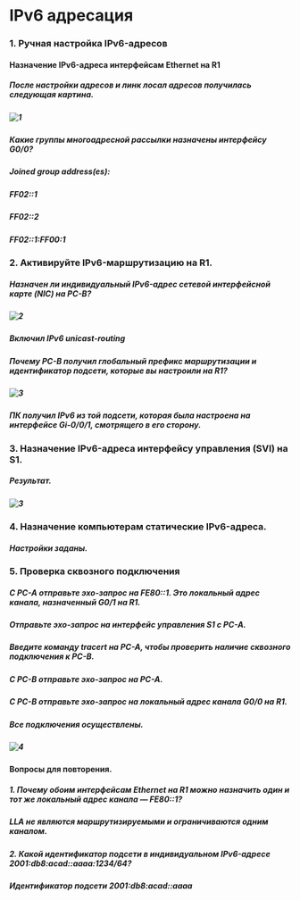 # IPv6 адресация
### 1. Ручная настройка IPv6-адресов
####  Назначение IPv6-адреса интерфейсам Ethernet на R1
##### После настройки адресов и линк лосал адресов получилась следующая картина.
##### ![1](https://user-images.githubusercontent.com/99610266/166165172-26abb231-5cf9-47fe-972a-2c7d69eef1c6.png)
##### Какие группы многоадресной рассылки назначены интерфейсу G0/0?
##### Joined group address(es):
#####    FF02::1    
#####    FF02::2
#####    FF02::1:FF00:1
### 2. Активируйте IPv6-маршрутизацию на R1.
##### Назначен ли индивидуальный IPv6-адрес сетевой интерфейсной карте (NIC) на PC-B?
##### ![2](https://user-images.githubusercontent.com/99610266/166166100-e7298870-930f-4527-89cf-968eb2aadc90.png)
##### Включил IPv6 unicast-routing
##### Почему PC-B получил глобальный префикс маршрутизации и идентификатор подсети, которые вы настроили на R1?
##### ![3](https://user-images.githubusercontent.com/99610266/169694505-ed44992b-16aa-4a7c-a72c-b9688ea3b609.png)
##### ПК получил IPv6 из той подсети, которая была настроена на интерфейсе Gi-0/0/1, смотрящего в его сторону.
### 3. Назначение IPv6-адреса интерфейсу управления (SVI) на S1.
##### Результат.
##### ![3](https://user-images.githubusercontent.com/99610266/166166298-e1525800-8e9d-43ef-9135-d4bc66ffb114.png)
### 4. Назначение компьютерам статические IPv6-адреса.
##### Настройки заданы.
### 5. Проверка сквозного подключения
##### С PC-A отправьте эхо-запрос на FE80::1. Это локальный адрес канала, назначенный G0/1 на R1.
##### Отправьте эхо-запрос на интерфейс управления S1 с PC-A.
##### Введите команду tracert на PC-A, чтобы проверить наличие сквозного подключения к PC-B.
##### С PC-B отправьте эхо-запрос на PC-A.
##### С PC-B отправьте эхо-запрос на локальный адрес канала G0/0 на R1.
##### Все подключения осуществлены.
##### ![4](https://user-images.githubusercontent.com/99610266/166166590-d2d31748-3d93-4c83-81a7-7e15419cf486.png)
#### Вопросы для повторения.
##### 1.	Почему обоим интерфейсам Ethernet на R1 можно назначить один и тот же локальный адрес канала — FE80::1?
##### LLA не являются маршрутизируемыми и ограничиваются одним каналом.
##### 2.	Какой идентификатор подсети в индивидуальном IPv6-адресе 2001:db8:acad::aaaa:1234/64?
##### Идентификатор подсети 2001:db8:acad::aaaa
